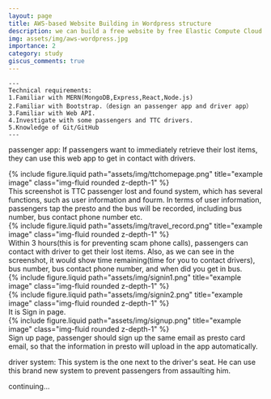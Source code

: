 ```yaml
---
layout: page
title: AWS-based Website Building in Wordpress structure
description: we can build a free website by free Elastic Compute Cloud (EC2).
img: assets/img/aws-wordpress.jpg
importance: 2
category: study 
giscus_comments: true
---
```

    ---
    Technical requirements:
    1.Familiar with MERN(MongoDB,Express,React,Node.js)
    2.Familiar with Bootstrap.（design an passenger app and driver app）
    3.Familiar with Web API.
    4.Investigate with some passengers and TTC drivers.
    5.Knowledge of Git/GitHub
    ---


passenger app: If passengers want to immediately retrieve their lost items, they can use this web app to get in contact with drivers.
<div class="row">
    <div class="col-sm mt-3 mt-md-0">
        {% include figure.liquid path="assets/img/ttchomepage.png" title="example image" class="img-fluid rounded z-depth-1" %}
    </div>
</div>
<div class="caption">
    This screenshot is TTC passenger lost and found system, which has several functions, such as user information and fourm. In terms of user information, passengers tap the presto and the bus will be recorded, including bus number, bus contact phone number etc.
</div>

<div class="row">
    <div class="col-sm mt-3 mt-md-0">
        {% include figure.liquid path="assets/img/travel_record.png" title="example image" class="img-fluid rounded z-depth-1" %}
    </div>
</div>
<div class="caption">
    Within 3 hours(this is for preventing scam phone calls), passengers can contact with driver to get their lost items. Also, as we can see in the screenshot, it would show time remaining(time for you to contact drivers), bus number, bus contact phone number, and when did you get in bus.
</div>

<div class="row justify-content-sm-center">
    <div class="col-sm-8 mt-3 mt-md-0">
        {% include figure.liquid path="assets/img/signin1.png" title="example image" class="img-fluid rounded z-depth-1" %}
    </div>
    <div class="col-sm-4 mt-3 mt-md-0">
        {% include figure.liquid path="assets/img/signin2.png" title="example image" class="img-fluid rounded z-depth-1" %}
    </div>
</div>
<div class="caption">
    It is Sign in page.
</div>

<div class="row">
    <div class="col-sm mt-3 mt-md-0">
        {% include figure.liquid path="assets/img/signup.png" title="example image" class="img-fluid rounded z-depth-1" %}
    </div>
</div>

<div class="caption">
    Sign up page, passenger should sign up the same email as presto card email, so that the information in presto will upload in the app automatically.
</div>

driver system: This system is the one next to the driver's seat. He can use this brand new system to prevent passengers from assaulting him.

continuing...